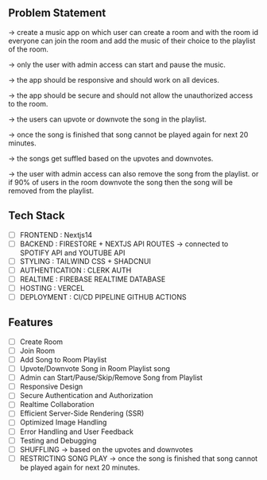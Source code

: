 ## Problem Statement

-> create a music app on which user can create a room and with the room id everyone can join the room and add the music of their choice to the playlist of the room.

-> only the user with admin access can start and pause the music.

-> the app should be responsive and should work on all devices.

-> the app should be secure and should not allow the unauthorized access to the room.

-> the users can upvote or downvote the song in the playlist.

-> once the song is finished that song cannot be played again for next 20 minutes.

-> the songs get suffled based on the upvotes and downvotes.

-> the user with admin access can also remove the song from the playlist. or if 90% of users in the room downvote the song then the song will be removed from the playlist.

## Tech Stack

- [ ] FRONTEND : Nextjs14
- [ ] BACKEND : FIRESTORE + NEXTJS API ROUTES -> connected to SPOTIFY API and YOUTUBE API
- [ ] STYLING : TAILWIND CSS + SHADCNUI
- [ ] AUTHENTICATION : CLERK AUTH
- [ ] REALTIME : FIREBASE REALTIME DATABASE
- [ ] HOSTING : VERCEL
- [ ] DEPLOYMENT : CI/CD PIPELINE GITHUB ACTIONS

## Features

- [ ] Create Room
- [ ] Join Room
- [ ] Add Song to Room Playlist
- [ ] Upvote/Downvote Song in Room Playlist song
- [ ] Admin can Start/Pause/Skip/Remove Song from Playlist
- [ ] Responsive Design
- [ ] Secure Authentication and Authorization
- [ ] Realtime Collaboration
- [ ] Efficient Server-Side Rendering (SSR)
- [ ] Optimized Image Handling
- [ ] Error Handling and User Feedback
- [ ] Testing and Debugging
- [ ] SHUFFLING -> based on the upvotes and downvotes
- [ ] RESTRICTING SONG PLAY -> once the song is finished that song cannot be played again for next 20 minutes.
